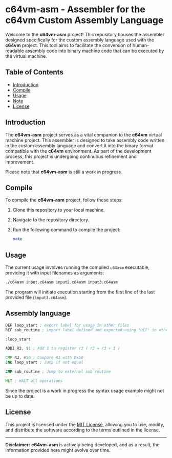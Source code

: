 # c64vm-asm - Assembler for the c64vm Custom Assembly Language

Welcome to the **c64vm-asm** project! This repository houses the assembler designed specifically for the custom assembly language used with the **c64vm** project. This tool aims to facilitate the conversion of human-readable assembly code into binary machine code that can be executed by the virtual machine.

## Table of Contents

- [Introduction](#introduction)
- [Compile](#compile)
- [Usage](#usage)
- [Note](#note)
- [License](#license)

## Introduction

The **c64vm-asm** project serves as a vital companion to the **c64vm** virtual machine project. This assembler is designed to take assembly code written in the custom assembly language and convert it into the binary format compatible with the **c64vm** environment. As part of the development process, this project is undergoing continuous refinement and improvement.

Please note that **c64vm-asm** is still a work in progress.

## Compile

To compile the **c64vm-asm** project, follow these steps:

1. Clone this repository to your local machine.
2. Navigate to the repository directory.
3. Run the following command to compile the project:

    ```sh
    make
    ```

## Usage

The current usage involves running the compiled `c64asm` executable, providing it with input filenames as arguments:

```sh
./c64asm input.c64asm input2.c64asm input3.c64asm
```
The program will initiate execution starting from the first line of the last provided file (`input3.c64asm`).

## Assembly language
```asm
DEF loop_start ; export label for usage in other files
REF sub_routine ; import label defined and exported using 'DEF' in other file

:loop_start

ADDI R3, $1 ; Add 1 to register r3 ( r3 = r3 + 1 )

CMP R3, #50 ; Compare R3 with 0x50
JNE loop_start ; Jump if not equal

JMP sub_routine ; Jump to external sub routine

HLT ; HALT all operations
```

Since the project is a work in progress the syntax usage example might not be up to date. 

## License

This project is licensed under the [MIT License](LICENSE), allowing you to use, modify, and distribute the software according to the terms outlined in the license.

---

**Disclaimer:** **c64vm-asm** is actively being developed, and as a result, the information provided here might evolve over time.
